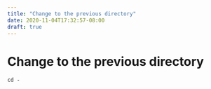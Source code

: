 ```yaml
---
title: "Change to the previous directory"
date: 2020-11-04T17:32:57-08:00
draft: true
---
```


# Change to the previous directory 

```
cd -
```


